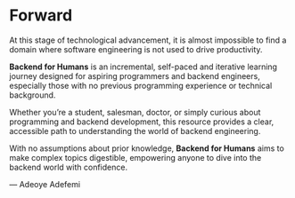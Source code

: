 # Forward

At this stage of technological advancement, it is almost impossible to find a domain where software engineering is not used to drive productivity.

**Backend for Humans** is an incremental, self-paced and iterative learning journey designed for aspiring programmers and backend engineers, especially those with no previous programming experience or technical background.

Whether you’re a student, salesman, doctor, or simply curious about programming and backend development, this resource provides a clear, accessible path to understanding the world of backend engineering.

With no assumptions about prior knowledge, **Backend for Humans** aims to make complex topics digestible, empowering anyone to dive into the backend world with confidence.

— Adeoye Adefemi

